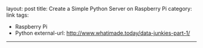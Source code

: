 layout: post
title: Create a Simple Python Server on Raspberry Pi
category: link
tags:
- Raspberry Pi
- Python
external-url: http://www.whatimade.today/data-junkies-part-1/
---
